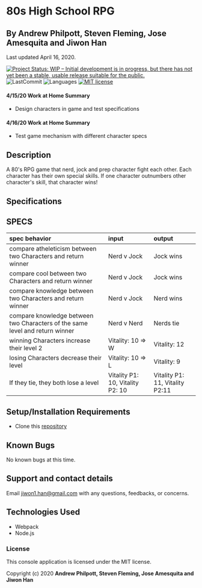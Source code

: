 # 80s High School RPG

## By Andrew Philpott, Steven Fleming, Jose Amesquita and Jiwon Han 
Last updated April 16, 2020.

[![Project Status: WIP – Initial development is in progress, but there has not yet been a stable, usable release suitable for the public.](https://www.repostatus.org/badges/latest/wip.svg)](https://www.repostatus.org/#wip)
![LastCommit](https://img.shields.io/github/last-commit/Andrew-Philpott/80s-rpg-game)
![Languages](https://img.shields.io/github/languages/top/Andrew-Philpott/80s-rpg-game)
[![MIT license](https://img.shields.io/badge/License-MIT-orange.svg)](https://lbesson.mit-license.org/)

#### 4/15/20 Work at Home Summary

- Design characters in game and test specifications

#### 4/16/20 Work at Home Summary

- Test game mechanism with different character specs

## Description

A 80's RPG game that nerd, jock and prep character fight each other. Each character has their own special skills. If one character outnumbers other character's skill, that character wins!

## Specifications

## SPECS

| spec behavior                                                                | input                            | output                          |
| :--------------------------------------------------------------------------- | :------------------------------- | :------------------------------ |
| compare atheleticism between two Characters and return winner                | Nerd v Jock                      | Jock wins                       |
| compare cool between two Characters and return winner                        | Nerd v Jock                      | Jock wins                       |
| compare knowledge between two Characters and return winner                   | Nerd v Jock                      | Nerd wins                       |
| compare knowledge between two Characters of the same level and return winner | Nerd v Nerd                      | Nerds tie                       |
| winning Characters increase their level 2                                    | Vitality: 10 => W                | Vitality: 12                    |
| losing Characters decrease their level                                       | Vitality: 10 => L                | Vitality: 9                     |
| If they tie, they both lose a level                                          | Vitality P1: 10, Vitality P2: 10 | Vitality P1: 11, Vitality P2:11 |

## Setup/Installation Requirements

- Clone this [repository](https://github.com/Andrew-Philpott/80s-rpg-game.git)

## Known Bugs

No known bugs at this time.

## Support and contact details

Email jiwon1.han@gmail.com with any questions, feedbacks, or concerns.

## Technologies Used

- Webpack
- Node.js

### License

This console application is licensed under the MIT license.

Copyright (c) 2020 **Andrew Philpott, Steven Fleming, Jose Amesquita and Jiwon Han**
